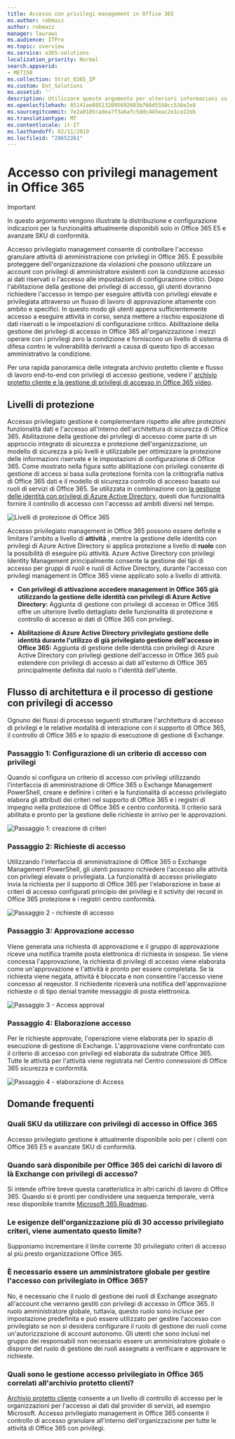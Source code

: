 ```yaml
---
title: Accesso con privilegi management in Office 365
ms.author: robmazz
author: robmazz
manager: laurawi
ms.audience: ITPro
ms.topic: overview
ms.service: o365-solutions
localization_priority: Normal
search.appverid:
- MET150
ms.collection: Strat_O365_IP
ms.custom: Ent_Solutions
ms.assetid: ''
description: Utilizzare questo argomento per ulteriori informazioni su con privilegi accedere management in Office 365
ms.openlocfilehash: 85141ae885132095692683b766d5550cc538e2e8
ms.sourcegitcommit: 7e2a0185cadea7f3a6afc5ddc445eac2e1ce22eb
ms.translationtype: MT
ms.contentlocale: it-IT
ms.lasthandoff: 02/11/2019
ms.locfileid: "29652261"
---
```

# <a name="privileged-access-management-in-office-365"></a>Accesso con privilegi management in Office 365

> [!IMPORTANT]
> In questo argomento vengono illustrate la distribuzione e configurazione indicazioni per la funzionalità attualmente disponibili solo in Office 365 E5 e avanzate SKU di conformità.

Accesso privilegiato management consente di controllare l'accesso granulare attività di amministrazione con privilegi in Office 365. È possibile proteggere dell'organizzazione da violazioni che possono utilizzare un account con privilegi di amministratore esistenti con la condizione accesso ai dati riservati o l'accesso alle impostazioni di configurazione critici. Dopo l'abilitazione della gestione dei privilegi di accesso, gli utenti dovranno richiedere l'accesso in tempo per eseguire attività con privilegi elevate e privilegiata attraverso un flusso di lavoro di approvazione altamente con ambito e specifici. In questo modo gli utenti appena sufficientemente accesso a eseguire attività in corso, senza mettere a rischio esposizione di dati riservati o le impostazioni di configurazione critico. Abilitazione della gestione dei privilegi di accesso in Office 365 all'organizzazione i mezzi operare con i privilegi zero la condizione e forniscono un livello di sistema di difesa contro le vulnerabilità derivanti a causa di questo tipo di accesso amministrativo la condizione.

Per una rapida panoramica delle integrata archivio protetto cliente e flusso di lavoro end-to-end con privilegi di accesso gestione, vedere l' [archivio protetto cliente e la gestione di privilegi di accesso in Office 365 video](https://go.microsoft.com/fwlink/?linkid=2066800).

## <a name="layers-of-protection"></a>Livelli di protezione

Accesso privilegiato gestione è complementare rispetto alle altre protezioni funzionalità dati e l'accesso all'interno dell'architettura di sicurezza di Office 365. Abilitazione della gestione dei privilegi di accesso come parte di un approccio integrato di sicurezza e protezione dell'organizzazione, un modello di sicurezza a più livelli è utilizzabile per ottimizzare la protezione delle informazioni riservate e le impostazioni di configurazione di Office 365. Come mostrato nella figura sotto abilitazione con privilegi consente di gestione di access si basa sulla protezione fornita con la crittografia nativa di Office 365 dati e il modello di sicurezza controllo di accesso basato sui ruoli di servizi di Office 365. Se utilizzata in combinazione con [la gestione delle identità con privilegi di Azure Active Directory](https://docs.microsoft.com/azure/active-directory/active-directory-privileged-identity-management-configure), questi due funzionalità fornire il controllo di accesso con l'accesso ad ambiti diversi nel tempo.

![Livelli di protezione di Office 365](media/pam-layered-protection.png)

Accesso privilegiato management in Office 365 possono essere definite e limitare l'ambito a livello di **attività** , mentre la gestione delle identità con privilegi di Azure Active Directory si applica protezione a livello di **ruolo** con la possibilità di eseguire più attività.  Azure Active Directory con privilegi Identity Management principalmente consente la gestione dei tipi di accesso per gruppi di ruoli e ruoli di Active Directory, durante l'accesso con privilegi management in Office 365 viene applicato solo a livello di attività.

- **Con privilegi di attivazione accedere management in Office 365 già utilizzando la gestione delle identità con privilegi di Azure Active Directory:** Aggiunta di gestione con privilegi di accesso in Office 365 offre un ulteriore livello dettagliato delle funzionalità di protezione e controllo di accesso ai dati di Office 365 con privilegi.

- **Abilitazione di Azure Active Directory privilegiato gestione delle identità durante l'utilizzo di già privilegiato gestione dell'accesso in Office 365:**  Aggiunta di gestione delle identità con privilegi di Azure Active Directory con privilegi gestione dell'accesso in Office 365 può estendere con privilegi di accesso ai dati all'esterno di Office 365 principalmente definita dal ruolo o l'identità dell'utente.  

## <a name="privileged-access-management-architecture-and-process-flow"></a>Flusso di architettura e il processo di gestione con privilegi di accesso

Ognuno dei flussi di processo seguenti strutturare l'architettura di accesso di privilegi e le relative modalità di interazione con il supporto di Office 365, il controllo di Office 365 e lo spazio di esecuzione di gestione di Exchange.

### <a name="step-1-configuring-a-privileged-access-policy"></a>Passaggio 1: Configurazione di un criterio di accesso con privilegi

Quando si configura un criterio di accesso con privilegi utilizzando l'interfaccia di amministrazione di Office 365 o Exchange Management PowerShell, creare e definire i criteri e la funzionalità di accesso privilegiato elabora gli attributi dei criteri nel supporto di Office 365 e i registri di impegno nella protezione di Office 365 e centro conformità. Il criterio sarà abilitata e pronto per la gestione delle richieste in arrivo per le approvazioni.

![Passaggio 1: creazione di criteri](media/pam-step1-policy-creation.jpg)

### <a name="step-2-access-request"></a>Passaggio 2: Richieste di accesso

Utilizzando l'interfaccia di amministrazione di Office 365 o Exchange Management PowerShell, gli utenti possono richiedere l'accesso alle attività con privilegi elevate o privilegiata. La funzionalità di accesso privilegiato invia la richiesta per il supporto di Office 365 per l'elaborazione in base ai criteri di accesso configurati principio dei privilegi e il sctivity dei record in Office 365 protezione e i registri centro conformità.

![Passaggio 2 - richieste di accesso](media/pam-step2-access-request.jpg)

### <a name="step-3-access-approval"></a>Passaggio 3: Approvazione accesso

Viene generata una richiesta di approvazione e il gruppo di approvazione riceve una notifica tramite posta elettronica di richiesta in sospeso. Se viene concessa l'approvazione, la richiesta di privilegi di accesso viene elaborata come un'approvazione e l'attività è pronto per essere completata. Se la richiesta viene negata, attività è bloccata e non consentire l'accesso viene concesso al reqeustor. Il richiedente riceverà una notifica dell'approvazione richieste o di tipo denial tramite messaggio di posta elettronica.

![Passaggio 3 - Access approval](media/pam-step3-access-approval.jpg)

### <a name="step-4-access-processing"></a>Passaggio 4: Elaborazione accesso

Per le richieste approvate, l'operazione viene elaborata per lo spazio di esecuzione di gestione di Exchange. L'approvazione viene confrontato con il criterio di accesso con privilegi ed elaborata da substrate Office 365. Tutte le attività per l'attività viene registrata nel Centro connessioni di Office 365 sicurezza e conformità.

![Passaggio 4 - elaborazione di Access](media/pam-step4-access-processing.jpg)

## <a name="frequently-asked-questions"></a>Domande frequenti

### <a name="what-skus-do-i-need-to-use-privileged-access-in-office-365"></a>Quali SKU da utilizzare con privilegi di accesso in Office 365
Accesso privilegiato gestione è attualmente disponibile solo per i clienti con Office 365 E5 e avanzate SKU di conformità.

### <a name="when-will-privileged-access-be-available-for-office-365-workloads-beyond-exchange"></a>Quando sarà disponibile per Office 365 dei carichi di lavoro di là Exchange con privilegi di accesso?
Si intende offrire breve questa caratteristica in altri carichi di lavoro di Office 365. Quando si è pronti per condividere una sequenza temporale, verrà reso disponibile tramite [Microsoft 365 Roadmap](https://www.microsoft.com/microsoft-365/roadmap).

### <a name="my-organization-needs-more-than-30-privileged-access-polices-will-this-limit-be-increased"></a>Le esigenze dell'organizzazione più di 30 accesso privilegiato criteri, viene aumentato questo limite?

Supponiamo incrementare il limite corrente 30 privilegiato criteri di accesso al più presto organizzazione Office 365.

### <a name="do-i-need-to-be-a-global-admin-to-manage-privileged-access-in-office-365"></a>È necessario essere un amministratore globale per gestire l'accesso con privilegiato in Office 365?
No, è necessario che il ruolo di gestione dei ruoli di Exchange assegnato all'account che verranno gestiti con privilegi di accesso in Office 365. Il ruolo amministratore globale, tuttavia, questo ruolo sono incluse per impostazione predefinita e può essere utilizzato per gestire l'accesso con privilegiato se non si desidera configurare il ruolo di gestione dei ruoli come un'autorizzazione di account autonomo. Gli utenti che sono inclusi nel gruppo dei responsabili non necessario essere un amministratore globale o disporre del ruolo di gestione dei ruoli assegnato a verificare e approvare le richieste. 

### <a name="how-is-privileged-access-management-in-office-365-related-to-customer-lockbox"></a>Quali sono le gestione accesso privilegiato in Office 365 correlati all'archivio protetto clienti?
[Archivio protetto cliente](https://docs.microsoft.com/office365/admin/manage/customer-lockbox-requests) consente a un livello di controllo di accesso per le organizzazioni per l'accesso ai dati dal provider di servizi, ad esempio Microsoft. Accesso privilegiato management in Office 365 consente il controllo di accesso granulare all'interno dell'organizzazione per tutte le attività di Office 365 con privilegi.
